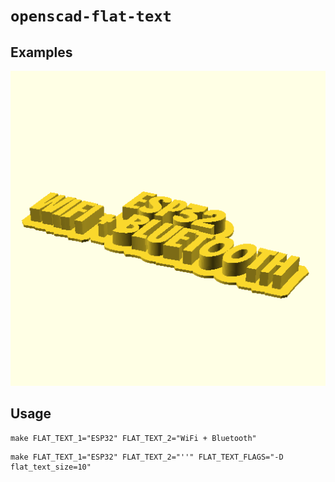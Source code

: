 # `openscad-flat-text`

## Examples

![Two lines](assets/two_lines.png)

## Usage

```console
make FLAT_TEXT_1="ESP32" FLAT_TEXT_2="WiFi + Bluetooth"
```

```console
make FLAT_TEXT_1="ESP32" FLAT_TEXT_2="''" FLAT_TEXT_FLAGS="-D flat_text_size=10"
```
